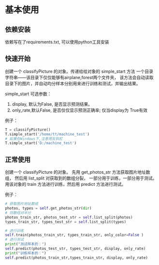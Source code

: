 # 基本使用
## 依赖安装
依赖写在了requirements.txt, 可以使用python工具安装

## 快速开始
创建一个 classifyPicture 的对象。传递给给对象的 simple_start 方法 一个目录字符串——该目录下仅仅能够有airplane,forest两个文件夹，
该方法会自动读取目录下的图片，并自动均分样本分别用来进行训练和测试，并输出结果。

simple_start 可选参数：

1. display, 默认为False, 是否显示预测结果。
2. only_rate,默认False, 是否仅仅显示预测正确率; 仅当display为 True有效

例子：

```python
T = classifyPicture()
T.simple_start('/home/tt/machine_test')
# 如果在Windows下,注意用反斜杠
T.simple_start('D:/machine_test')
```
## 正常使用

创建一个 classifyPicture 的对象。 先用 get_photos_str 方法获取图片地址数组， 然后用 list_split 对获取到的数组分裂， 一部分用于训练，一部分用于测试。用该对象的 train 方法进行训练，然后用 predict 方法进行测试。

例子：

```python
# 获取图片地址数组
photos, types = self.get_photos_str(dir)
# 将数组对半分
photos_train_str, photos_test_str = self.list_split(photos)
types_train_str, types_test_str = self.list_split(types)

# 进行训练
self.train(photos_train_str, types_train_str, only_color=False )
# 进行测试
print("测试样本的：")
self.predict(photos_test_str, types_test_str, display, only_rate)
print("训练样本的：")
self.predict(photos_train_str,types_train_str, display, only_rate)
```
